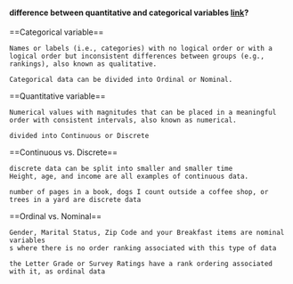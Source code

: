 #### difference between quantitative and categorical variables [link](https://online.stat.psu.edu/stat200/lesson/1/1.1/1.1.1)?

==Categorical variable==

```
Names or labels (i.e., categories) with no logical order or with a logical order but inconsistent differences between groups (e.g., rankings), also known as qualitative.

Categorical data can be divided into Ordinal or Nominal.
```

==Quantitative variable==

```
Numerical values with magnitudes that can be placed in a meaningful order with consistent intervals, also known as numerical.

divided into Continuous or Discrete
```


==Continuous vs. Discrete==
```
discrete data can be split into smaller and smaller time
Height, age, and income are all examples of continuous data.

number of pages in a book, dogs I count outside a coffee shop, or trees in a yard are discrete data
```

==Ordinal vs. Nominal==
```
Gender, Marital Status, Zip Code and your Breakfast items are nominal variables
s where there is no order ranking associated with this type of data

the Letter Grade or Survey Ratings have a rank ordering associated with it, as ordinal data
```